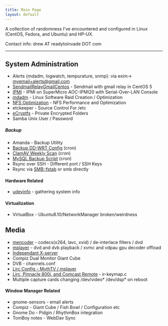 ```yaml
---
title: Main Page
layout: default
---
```


A collection of randomness I've encountered and configured in Linux
(CentOS, Fedora, and Ubuntu) and HP-UX.

Contact info: drew AT readytoinvade DOT com

------------------------------------------------------------------------

System Administration
---------------------

-   Alerts {mdadm, logwatch, tempurature, snmp}: via exim-&gt;
    myemail+alerts@gmail.com
-   [SendmailRelayGmailCentos](SendmailRelayGmailCentos "wikilink") -
    Sendmail with gmail relay in CentOS 5
-   [IPMI](IPMI "wikilink") - IPMI on SuperMicro AOC-IPMI20 with
    Serial-Over-LAN Console
-   [mdadm](mdadm "wikilink") - Linux Software Raid Creation /
    Optimization
-   [NFS Optimization](NFS_Optimization "wikilink") - NFS Performance
    and Optimization
-   etckeeper - Source Control For /etc
-   [eCryptfs](eCryptfs "wikilink") - Private Encrypted Folders
-   Samba Unix User / Password

##### Backup

-   Amanda - Backup Utility
-   [Backup DD-WRT Config](Backup_DD-WRT_Config "wikilink") (cron)
-   [ClamAV Weekly Scan](ClamAV_Weekly_Scan "wikilink") (cron)
-   [MySQL Backup Script](MySQL_Backup_Script "wikilink") (cron)
-   Rsync over SSH - Different port / SSH Keys
-   Rsync via <SMB::fstab> or smb directly

#### Hardware Related

-   [udevinfo](udevinfo "wikilink") - gathering system info

#### Virtualization

-   VirtualBox - Ubuntu8.10/NetworkManager broken/weirdness

Media
-----

-   [mencoder](mencoder "wikilink") - codecs(x264, lavc, xvid) /
    de-interlace filters / dvd
-   [mplayer](mplayer "wikilink") - dvd and dvb playback / xvmc and
    vdpau gpu decoder offload
-   [Independant X-server](Independant_X-server "wikilink")
-   Compiz Dual Monitor Giant Cube
-   DVB - channels.conf
-   [Lirc Config - MythTV /
    mplayer](Lirc_Config_-_MythTV_/_mplayer "wikilink")
-   [Lirc, Pinnacle 800i, and Comcast
    Remote](Lirc,_Pinnacle_800i,_and_Comcast_Remote "wikilink") -
    ir-keymap.c
-   Multiple capture cards changing /dev/video\* /dev/dsp\* on reboot

#### Window Manager Related

-   gnome-sensors - email alerts
-   Compiz - Giant Cube / Fish Bowl / Configuration etc
-   Gnome Do - Pidgin / RhythmBox integration
-   TomBoy notes - WebDav Sync

